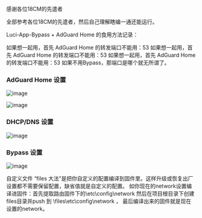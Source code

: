 感谢各位18CM的先遣者

全部参考各位18CM的先遣者，然后自己理解瞎编一通还能运行。



Luci-App-Bypass + AdGuard Home 的食用方法记录：

如果想一起用，首先 AdGuard Home 的转发端口不能用：53
如果想一起用，首先 AdGuard Home 的转发端口不能用：53
如果想一起用，首先 AdGuard Home 的转发端口不能用：53
如果不用Bypass，那端口是哪个就无所谓了。

### AdGuard Home 设置
![image](https://github.com/aotuitx/B70/blob/main/Images/AdGuardHome1.png?raw=true)

![image](https://github.com/aotuitx/B70/blob/main/Images/AdGuardHome2.png?raw=true)

### DHCP/DNS 设置


![image](https://github.com/aotuitx/B70/blob/main/Images/DHCP.png?raw=true)

### Bypass 设置
![image](https://github.com/aotuitx/B70/blob/main/Images/Bypass.png?raw=true)












自定义文件 “files 大法”是把你自定义的配置编译到固件里。这样升级或恢复出厂设置都不需要保留配置，缺省值就是自定义的配置。
如你现在的network设置编译进固件：首先提取路由固件下的\etc\config\network 然后在项目根目录下创建files目录并push 到 \files\etc\config\network ，
最后编译出来的固件就是现在设置的network。
